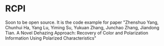 # RCPI
Soon to be open source.
It is the code example for paper "Zhenshuo Yang, Chunhui Ha, Yang Lu, Yiming Su, Yukuan Zhang, Junchao Zhang, Jiandong Tian. A Novel Dehazing Approach: Recovery of Color and Polarization Information Using Polarized Characteristics"

